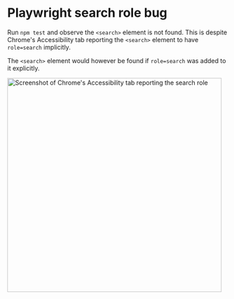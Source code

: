 # Playwright search role bug

Run `npm test` and observe the `<search>` element is not found. This is despite Chrome's Accessibility tab reporting the `<search>` element to have `role=search` implicitly.

The `<search>` element would however be found if `role=search` was added to it explicitly.

<img width="489" alt="Screenshot of Chrome's Accessibility tab reporting the search role" src="https://github.com/user-attachments/assets/5dab654b-c0b8-4ff3-bc21-f705800fc887" />
